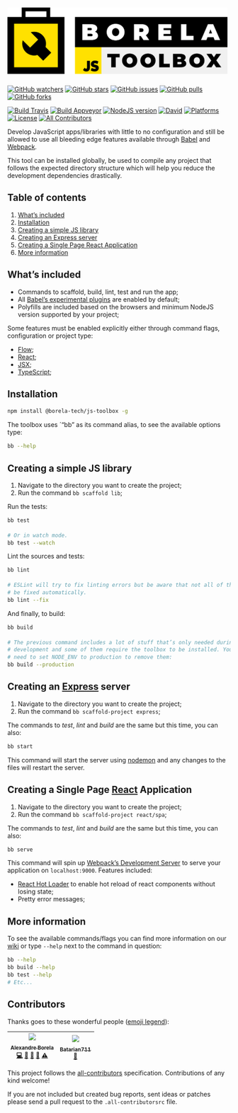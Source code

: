 <h1><img src="art/full-logo.svg" alt="borela-js-toolbox" height="150px"></h1>

[![GitHub watchers](https://img.shields.io/github/watchers/borela-tech/js-toolbox.svg?style=social)][watchers]
[![GitHub stars](https://img.shields.io/github/stars/borela-tech/js-toolbox.svg?style=social)][stars]
[![GitHub issues](https://img.shields.io/github/issues/borela-tech/js-toolbox.svg?style=social)][issues]
[![GitHub pulls](https://img.shields.io/github/issues-pr/borela-tech/js-toolbox.svg?style=social)][pulls]
[![GitHub forks](https://img.shields.io/github/forks/borela-tech/js-toolbox.svg?style=social)][forks]

[![Build Travis](https://img.shields.io/travis/borela-tech/js-toolbox.svg?style=flat-square&label=linux%20%26%20osx)][travis-build]
[![Build Appveyor](https://img.shields.io/appveyor/ci/borela/js-toolbox/master.svg?style=flat-square&label=windows)][appveyor-build]
[![NodeJS version](https://img.shields.io/badge/nodejs-%E2%89%A58.9-orange.svg?style=flat-square)][nodejs]
[![David](https://img.shields.io/david/borela-tech/js-toolbox.svg?style=flat-square)][david-dm]
[![Platforms](https://img.shields.io/badge/platforms-Windows%20%7C%20Linux%20%7C%20OSX-ff4081.svg?style=flat-square)][toolbox]
[![License](https://img.shields.io/badge/license-Apache%202.0-ba68c8.svg?style=flat-square)][toolbox]
[![All Contributors](https://img.shields.io/badge/all_contributors-2-orange.svg?style=flat-square)](#contributors)

Develop JavaScript apps/libraries with little to no configuration and still be
allowed to use all bleeding edge features available through  [Babel][babel] and
[Webpack][webpack].

This tool can be installed globally, be used to compile any project that follows
the expected directory structure which will help you reduce the development
dependencies drastically.

## Table of contents

1. [What’s included](#whats-included)
2. [Installation](#installation)
3. [Creating a simple JS library](#creating-a-simple-js-library)
4. [Creating an Express server](#Creating-an-express-server)
5. [Creating a Single Page React Application](#creating-a-single-page-react-application)
6. [More information](#more-information)

## What’s included

* Commands to scaffold, build, lint, test and run the app;
* All [Babel’s experimental plugins][experimental-plugins] are enabled by
  default;
* Polyfills are included based on the browsers and minimum NodeJS version
  supported by your project;

Some features must be enabled explicitly either through command flags,
configuration or project type:

* [Flow][flow];
* [React][react];
* [JSX][jsx];
* [TypeScript][typescript];

## Installation

```sh
npm install @borela-tech/js-toolbox -g
```

The toolbox uses ´“bb” as its command alias, to see the available options
type:

```sh
bb --help
```

## Creating a simple JS library

1. Navigate to the directory you want to create the project;
2. Run the command `bb scaffold lib`;

Run the tests:

```sh
bb test

# Or in watch mode.
bb test --watch
```

Lint the sources and tests:

```sh
bb lint

# ESLint will try to fix linting errors but be aware that not all of them can
# be fixed automatically.
bb lint --fix
```

And finally, to build:

```sh
bb build

# The previous command includes a lot of stuff that’s only needed during
# development and some of them require the toolbox to be installed. You
# need to set NODE_ENV to production to remove them:
bb build --production
```

## Creating an [Express][express] server

1. Navigate to the directory you want to create the project;
2. Run the command `bb scaffold-project express`;

The commands to *test*, *lint* and *build* are the same but this time, you can
also:

```sh
bb start
```

This command will start the server using [nodemon][nodemon] and any changes to
the files will restart the server.

## Creating a Single Page [React][react] Application

1. Navigate to the directory you want to create the project;
2. Run the command `bb scaffold-project react/spa`;

The commands to *test*, *lint* and *build* are the same but this time, you can
also:

```sh
bb serve
```

This command will spin up [Webpack’s Development Server][webpack-dev-server] to
serve your application on `localhost:9000`. Features included:

* [React Hot Loader][react-hot-loader] to enable hot reload of react components
  without losing state;
* Pretty error messages;

## More information

To see the available commands/flags you can find more information on our
[wiki][wiki] or type `--help` next to the command in question:

```sh
bb --help
bb build --help
bb test --help
# Etc...
```

## Contributors

Thanks goes to these wonderful people ([emoji legend][emoji-legend]):

<!-- ALL-CONTRIBUTORS-LIST:START - Do not remove or modify this section -->
<!-- prettier-ignore -->
| [<img src="https://avatars3.githubusercontent.com/u/11317458?v=4" width="100px;"/><br /><sub><b>Alexandre Borela</b></sub>](https://github.com/borela)<br />[💻](https://github.com/borela-tech/js-toolbox/commits?author=borela "Code") [🎨](#design-borela "Design") [📖](https://github.com/borela-tech/js-toolbox/commits?author=borela "Documentation") [👀](#review-borela "Reviewed Pull Requests") [⚠️](https://github.com/borela-tech/js-toolbox/commits?author=borela "Tests") | [<img src="https://avatars3.githubusercontent.com/u/41051393?v=4" width="100px;"/><br /><sub><b>Batarian711</b></sub>](https://github.com/Batarian711)<br />[🎨](#design-Batarian711 "Design") |
| :---: | :---: |
<!-- ALL-CONTRIBUTORS-LIST:END -->

This project follows the [all-contributors][all-contributors] specification.
Contributions of any kind welcome!

If you are not included but created bug reports, sent ideas or patches please
send a pull request to the `.all-contributorsrc` file.

[forks]: //github.com/borela-tech/js-toolbox/network/members
[issues]: //github.com/borela-tech/js-toolbox/issues
[pulls]: //github.com/borela-tech/js-toolbox/pulls
[stars]: //github.com/borela-tech/js-toolbox/stargazers
[watchers]: //github.com/borela-tech/js-toolbox/watchers
[wiki]: //github.com/borela-tech/js-toolbox/wiki

[babel]: //babeljs.io
[express]: //expressjs.com/
[flow]: //flow.org
[jsx]: //facebook.github.io/jsx/
[nodejs]: //nodejs.org
[nodemon]: //nodemon.io
[react]: //reactjs.org
[react-hot-loader]: //github.com/gaearon/react-hot-loader
[toolbox]: //github.com/borela-tech/js-toolbox
[typescript]: //www.typescriptlang.org
[webpack]: //webpack.js.org

[all-contributors]: //github.com/kentcdodds/all-contributors
[appveyor-build]: //ci.appveyor.com/project/borela/js-toolbox
[david-dm]: //david-dm.org/borela-tech/js-toolbox
[emoji-legend]: //github.com/kentcdodds/all-contributors#emoji-key
[experimental-plugins]: //babeljs.io/docs/en/plugins#experimental
[travis-build]: //travis-ci.org/borela-tech/js-toolbox
[webpack-dev-server]: //webpack.js.org/configuration/dev-server/
